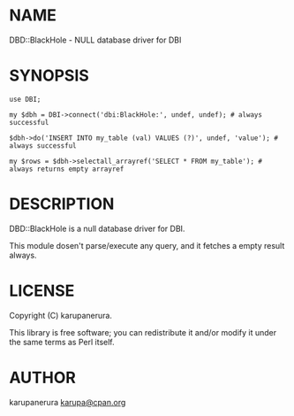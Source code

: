 # NAME

DBD::BlackHole - NULL database driver for DBI

# SYNOPSIS

    use DBI;

    my $dbh = DBI->connect('dbi:BlackHole:', undef, undef); # always successful

    $dbh->do('INSERT INTO my_table (val) VALUES (?)', undef, 'value'); # always successful

    my $rows = $dbh->selectall_arrayref('SELECT * FROM my_table'); # always returns empty arrayref

# DESCRIPTION

DBD::BlackHole is a null database driver for DBI.

This module dosen't parse/execute any query, and it fetches a empty result always.

# LICENSE

Copyright (C) karupanerura.

This library is free software; you can redistribute it and/or modify
it under the same terms as Perl itself.

# AUTHOR

karupanerura <karupa@cpan.org>
